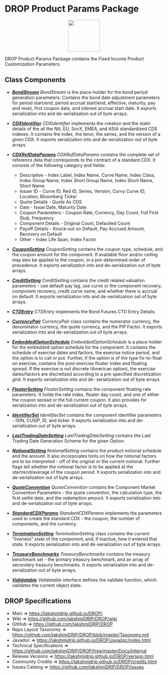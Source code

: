 # DROP Product Params Package

<p align="center"><img src="https://github.com/lakshmiDRIP/DROP/blob/master/DRIP_Logo.gif?raw=true" width="100"></p>

DROP Product Params Package contains the Fixed Income Product Customization Parameters.


## Class Components

 * [***BondStream***](https://github.com/lakshmiDRIP/DROP/tree/master/src/main/java/org/drip/product/params/BondStream.java)
 <i>BondStream</i> is the place-holder for the bond period generation parameters. Contains the bond date
 adjustment parameters for period start/end, period accrual start/end, effective, maturity, pay and reset,
 first coupon date, and interest accrual start date. It exports serialization into and de-serialization out
 of byte arrays.

 * [***CDXIdentifier***](https://github.com/lakshmiDRIP/DROP/tree/master/src/main/java/org/drip/product/params/CDXIdentifier.java)
 <i>CDXIdentifier</i> implements the creation and the static details of the all the NA, EU, SovX, EMEA, and
 ASIA standardized CDS indexes. It contains the index, the tenor, the series, and the version of a given CDX.
 It exports serialization into and de-serialization out of byte arrays.

 * [***CDXRefDataParams***](https://github.com/lakshmiDRIP/DROP/tree/master/src/main/java/org/drip/product/params/CDXRefDataParams.java)
 <i>CDXRefDataParams</i> contains the complete set of reference data that corresponds to the contract of a
 standard CDX. It consists of the following category and fields:
 	* Descriptive - Index Label, Index Name, Curve Name, Index Class, Index Group Name, Index Short Group
 		Name, Index Short Name, Short Name
 	* Issuer ID - Curve ID, Red ID, Series, Version, Curvy Curve ID, Location, Bloomberg Ticker
 	* Quote Details - Quote As CDS
 	* Date - Issue Date, Maturity Date
 	* Coupon Parameters - Coupon Rate, Currency, Day Count, Full First Stub, Frequency
 	* Component Details - Original Count, Defaulted Count
 	* Payoff Details - Knock-out on Default, Pay Accrued Amount, Recovery on Default
 	* Other - Index Life Span, Index Factor

 * [***CouponSetting***](https://github.com/lakshmiDRIP/DROP/tree/master/src/main/java/org/drip/product/params/CouponSetting.java)
 <i>CouponSetting</i> contains the coupon type, schedule, and the coupon amount for the component. If
 available floor and/or ceiling may also be applied to the coupon, in a pre-determined order of precedence.
 It exports serialization into and de-serialization out of byte arrays.

 * [***CreditSetting***](https://github.com/lakshmiDRIP/DROP/tree/master/src/main/java/org/drip/product/params/CreditSetting.java)
 <i>CreditSetting</i> contains the credit related valuation parameters - use default pay lag, use curve or
 the component recovery, component recovery, credit curve name, and whether there is accrual on default. It
 exports serialization into and de-serialization out of byte arrays.

 * [***CTDEntry***](https://github.com/lakshmiDRIP/DROP/tree/master/src/main/java/org/drip/product/params/CTDEntry.java)
 <i>CTDEntry</i> implements the Bond Futures CTD Entry Details.

 * [***CurrencyPair***](https://github.com/lakshmiDRIP/DROP/tree/master/src/main/java/org/drip/product/params/CurrencyPair.java)
 <i>CurrencyPair</i> class contains the numerator currency, the denominator currency, the quote currency, and
 the PIP Factor. It exports serialization into and de-serialization out of byte arrays.

 * [***EmbeddedOptionSchedule***](https://github.com/lakshmiDRIP/DROP/tree/master/src/main/java/org/drip/product/params/EmbeddedOptionSchedule.java)
 <i>EmbeddedOptionSchedule</i> is a place holder for the embedded option schedule for the component. It
 contains the schedule of exercise dates and factors, the exercise notice period, and the option is to call
 or put. Further, if the option is of the type fix-to-float on exercise, contains the post-exercise floater
 index and floating spread. If the exercise is not discrete (American option), the exercise dates/factors are
 discretized according to a pre-specified discretization grid. It exports serialization into and de-
 serialization out of byte arrays.

 * [***FloaterSetting***](https://github.com/lakshmiDRIP/DROP/tree/master/src/main/java/org/drip/product/params/FloaterSetting.java)
 <i>FloaterSetting</i> contains the component floating rate parameters. It holds the rate index, floater day
count, and one of either the coupon spread or the full current coupon. It also provides for serialization
into and de-serialization out of byte arrays.

 * [***IdentifierSet***](https://github.com/lakshmiDRIP/DROP/tree/master/src/main/java/org/drip/product/params/IdentifierSet.java)
 <i>IdentifierSet</i> contains the component identifier parameters - ISIN, CUSIP, ID, and ticker. It exports
 serialization into and de-serialization out of byte arrays.

 * [***LastTradingDateSetting***](https://github.com/lakshmiDRIP/DROP/tree/master/src/main/java/org/drip/product/params/LastTradingDateSetting.java)
 <i>LastTradingDateSetting</i> contains the Last Trading Date Generation Scheme for the given Option.

 * [***NotionalSetting***](https://github.com/lakshmiDRIP/DROP/tree/master/src/main/java/org/drip/product/params/NotionalSetting.java)
 <i>NotionalSetting</i> contains the product notional schedule and the amount. It also incorporates hints on
 how the notional factors are to be interpreted - off of the original or the current notional. Further flags
 tell whether the notional factor is to be applied at the start/end/average of the coupon period. It exports
 serialization into and de-serialization out of byte arrays.

 * [***QuoteConvention***](https://github.com/lakshmiDRIP/DROP/tree/master/src/main/java/org/drip/product/params/QuoteConvention.java)
 <i>QuoteConvention</i> contains the Component Market Convention Parameters - the quote convention, the
 calculation type, the first settle date, and the redemption amount. It exports serialization into and
 de-serialization out of byte arrays.

 * [***StandardCDXParams***](https://github.com/lakshmiDRIP/DROP/tree/master/src/main/java/org/drip/product/params/StandardCDXParams.java)
 <i>StandardCDXParams</i> implements the parameters used to create the standard CDX - the coupon, the number
 of components, and the currency.

 * [***TerminationSetting***](https://github.com/lakshmiDRIP/DROP/tree/master/src/main/java/org/drip/product/params/TerminationSetting.java)
 <i>TerminationSetting</i> class contains the current "liveness" state of the component, and, if inactive,
 how it entered that state. It exports serialization into and de-serialization out of byte arrays.

 * [***TreasuryBenchmarks***](https://github.com/lakshmiDRIP/DROP/tree/master/src/main/java/org/drip/product/params/TreasuryBenchmarks.java)
 <i>TreasuryBenchmarks</i> contains the treasury benchmark set - the primary treasury benchmark, and an array
 of secondary treasury benchmarks. It exports serialization into and de-serialization out of byte arrays.

 * [***Validatable***](https://github.com/lakshmiDRIP/DROP/tree/master/src/main/java/org/drip/product/params/Validatable.java)
 <i>Validatable</i> interface defines the validate function, which validates the current object state.


## DROP Specifications

 * Main                     => https://lakshmidrip.github.io/DROP/
 * Wiki                     => https://github.com/lakshmiDRIP/DROP/wiki
 * GitHub                   => https://github.com/lakshmiDRIP/DROP
 * Repo Layout Taxonomy     => https://github.com/lakshmiDRIP/DROP/blob/master/Taxonomy.md
 * Javadoc                  => https://lakshmidrip.github.io/DROP/Javadoc/index.html
 * Technical Specifications => https://github.com/lakshmiDRIP/DROP/tree/master/Docs/Internal
 * Release Versions         => https://lakshmidrip.github.io/DROP/version.html
 * Community Credits        => https://lakshmidrip.github.io/DROP/credits.html
 * Issues Catalog           => https://github.com/lakshmiDRIP/DROP/issues
